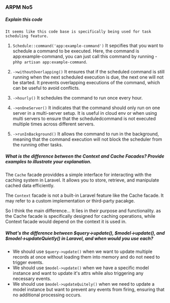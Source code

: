 ### ARPM No5

##### Explain this code

`It seems like this code base is specifically being used for task scheduling feature.`

1. `Schedule::command('app:example-command')`
   It sepcifies that you want to schedule a command to be executed. Here, the command is app:example-command, you can just call this command by running - `phhp artisan app:example-command`.

2. `->withoutOverlapping()`
   It ensures that if the scheduled command is still running when the next scheduled execution is due, the next one will not be started.
   It prevents overlapping executions of the command, which can be useful to avoid conflicts.
3. `->hourly()`
   It schedules the command to run once every hour.
4. `->onOneServer()`
   It indicates that the command should only run on one server in a multi-server setup. It is useful in cloud env or when using multi servers to ensure that the scheduledcommand is not executed multiple times across different servers.
5. `->runInBackground()`
   It allows the command to run in the background, meaning that the command execution will not block the scheduler from the running other tasks.

##### What is the difference between the Context and Cache Facades? Provide examples to illustrate your explanation.

The `Cache` facade providdes a simple interface for interacting with the caching system in Laravel. It allows you to store, retrieve, and manipulate cached data efficiently.

The `Context` facade is not a built-in Laravel feature like the Cache facade. It may refer to a custom implementation or third-party pacakge.

So I think the main difference...
It lies in their purpose and functionality. as the Cache facade is specifically designed for caching operations, while Context facade would depend on the context it is used in.

##### What's the difference between $query->update(), $model->update(), and $model->updateQuietly() in Laravel, and when would you use each?

- We should use `$query->update()` when we want to update multiple records at once without loading them into memory and do not need to trigger events.
- We should use `$model->update()` when we have a specific model instance and want to update it's attrs while also triggering any necessary events.
- We should use `$model->updateQuitely()` when we need to update a model instance but want to prevent any events from firing, ensuring that no additional processing occurs.
